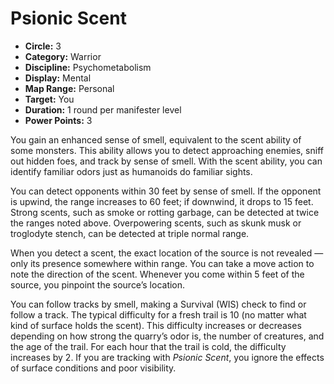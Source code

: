 # Psionic Scent

- **Circle:** 3
- **Category:** Warrior
- **Discipline:** Psychometabolism
- **Display:** Mental
- **Map Range:** Personal
- **Target:** You
- **Duration:** 1 round per manifester level
- **Power Points:** 3

You gain an enhanced sense of smell, equivalent to the scent ability of some monsters. This ability allows you to detect approaching enemies, sniff out hidden foes, and track by sense of smell. With the scent ability, you can identify familiar odors just as humanoids do familiar sights.

You can detect opponents within 30 feet by sense of smell. If the opponent is upwind, the range increases to 60 feet; if downwind, it drops to 15 feet. Strong scents, such as smoke or rotting garbage, can be detected at twice the ranges noted above. Overpowering scents, such as skunk musk or troglodyte stench, can be detected at triple normal range.

When you detect a scent, the exact location of the source is not revealed — only its presence somewhere within range. You can take a move action to note the direction of the scent. Whenever you come within 5 feet of the source, you pinpoint the source’s location.

You can follow tracks by smell, making a Survival (WIS) check to find or follow a track. The typical difficulty for a fresh trail is 10 (no matter what kind of surface holds the scent). This difficulty increases or decreases depending on how strong the quarry’s odor is, the number of creatures, and the age of the trail. For each hour that the trail is cold, the difficulty increases by 2. If you are tracking with *Psionic Scent*, you ignore the effects of surface conditions and poor visibility.

